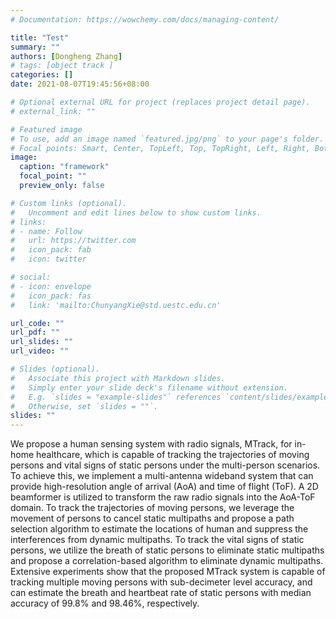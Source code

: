 ```yaml
---
# Documentation: https://wowchemy.com/docs/managing-content/

title: "Test"
summary: ""
authors: [Dongheng Zhang]
# tags: [object track ]
categories: []
date: 2021-08-07T19:45:56+08:00

# Optional external URL for project (replaces project detail page).
# external_link: ""

# Featured image
# To use, add an image named `featured.jpg/png` to your page's folder.
# Focal points: Smart, Center, TopLeft, Top, TopRight, Left, Right, BottomLeft, Bottom, BottomRight.
image:
  caption: "framework"
  focal_point: ""
  preview_only: false

# Custom links (optional).
#   Uncomment and edit lines below to show custom links.
# links:
# - name: Follow
#   url: https://twitter.com
#   icon_pack: fab
#   icon: twitter

# social:
# - icon: envelope
#   icon_pack: fas
#   link: 'mailto:ChunyangXie@std.uestc.edu.cn'

url_code: ""
url_pdf: ""
url_slides: ""
url_video: ""

# Slides (optional).
#   Associate this project with Markdown slides.
#   Simply enter your slide deck's filename without extension.
#   E.g. `slides = "example-slides"` references `content/slides/example-slides.md`.
#   Otherwise, set `slides = ""`.
slides: ""
---
```


We propose a human sensing system with radio signals, MTrack, for in-home healthcare, which is capable of tracking the trajectories of moving persons and vital signs of static persons under the multi-person scenarios. To achieve this, we implement a multi-antenna wideband system that can provide high-resolution angle of arrival (AoA) and time of flight (ToF). A 2D beamformer is utilized to transform the raw radio signals into the AoA-ToF domain. To track the trajectories of moving persons, we leverage the movement of persons to cancel static multipaths and propose a path selection algorithm to estimate the locations of human and suppress the interferences from dynamic multipaths. To track the vital signs of static persons, we utilize the breath of static persons to eliminate static multipaths and propose a correlation-based algorithm to eliminate dynamic multipaths. Extensive experiments show that the proposed MTrack system is capable of tracking multiple moving persons with sub-decimeter level accuracy, and can estimate the breath and heartbeat rate of static persons with median accuracy of 99.8% and 98.46%, respectively.